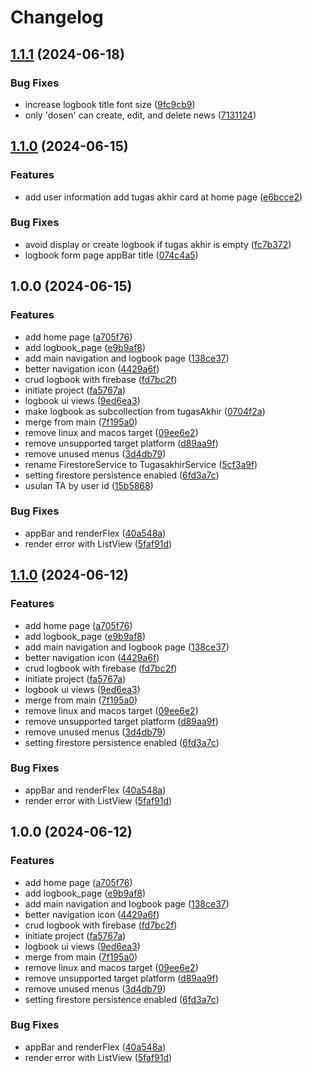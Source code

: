 # Changelog

## [1.1.1](https://github.com/abhiramadamas/FP-PPB/compare/v1.1.0...v1.1.1) (2024-06-18)


### Bug Fixes

* increase logbook title font size ([9fc9cb9](https://github.com/abhiramadamas/FP-PPB/commit/9fc9cb9c21a2048905dc0e56620b2ad0dd6f74df))
* only 'dosen' can create, edit, and delete news ([7131124](https://github.com/abhiramadamas/FP-PPB/commit/713112437e30c01adac72b8c0dfbe2caeb5b6331))

## [1.1.0](https://github.com/abhiramadamas/FP-PPB/compare/v1.0.0...v1.1.0) (2024-06-15)


### Features

* add user information add tugas akhir card at home page ([e6bcce2](https://github.com/abhiramadamas/FP-PPB/commit/e6bcce2f7dfbc891305b464b0049a89fcbe41bcd))


### Bug Fixes

* avoid display or create logbook if tugas akhir is empty ([fc7b372](https://github.com/abhiramadamas/FP-PPB/commit/fc7b37248cbbff052873d2eacfa02c8e9154f68c))
* logbook form page appBar title ([074c4a5](https://github.com/abhiramadamas/FP-PPB/commit/074c4a5b10dcdd2cc1a82b5018820b3aac5d284f))

## 1.0.0 (2024-06-15)


### Features

* add home page ([a705f76](https://github.com/abhiramadamas/FP-PPB/commit/a705f7645f07c67aafaf89fd4fd7e179f99e231d))
* add logbook_page ([e9b9af8](https://github.com/abhiramadamas/FP-PPB/commit/e9b9af8e5f12bf31a75455a2fb276b499d46eb46))
* add main navigation and logbook page ([138ce37](https://github.com/abhiramadamas/FP-PPB/commit/138ce3767d32116563664cb81d04de88900ad483))
* better navigation icon ([4429a6f](https://github.com/abhiramadamas/FP-PPB/commit/4429a6f89c1c61560d5d5d2823d41abe419b17da))
* crud logbook with firebase ([fd7bc2f](https://github.com/abhiramadamas/FP-PPB/commit/fd7bc2fe64a61274bd72892fe713c92fcb6f3fc8))
* initiate project ([fa5767a](https://github.com/abhiramadamas/FP-PPB/commit/fa5767ad46923fce16a1b40b3c08e51332c8bf50))
* logbook ui views ([9ed6ea3](https://github.com/abhiramadamas/FP-PPB/commit/9ed6ea3618b0ca39e7e40e13e9af7e2b4df44d88))
* make logbook as subcollection from tugasAkhir ([0704f2a](https://github.com/abhiramadamas/FP-PPB/commit/0704f2a43892f0591df28d091aa88637329b3872))
* merge from main ([7f195a0](https://github.com/abhiramadamas/FP-PPB/commit/7f195a02c39fcb9ea1d122dedb53159eaf59a32f))
* remove linux and macos target ([09ee6e2](https://github.com/abhiramadamas/FP-PPB/commit/09ee6e2986f51292ffe345f51aacebb6127bc557))
* remove unsupported target platform ([d89aa9f](https://github.com/abhiramadamas/FP-PPB/commit/d89aa9fbe07a44676db219f8a775ac943308202f))
* remove unused menus ([3d4db79](https://github.com/abhiramadamas/FP-PPB/commit/3d4db79e1c98ae7078e9e52345571972e017f79b))
* rename FirestoreService to TugasakhirService ([5cf3a9f](https://github.com/abhiramadamas/FP-PPB/commit/5cf3a9fd4bdb95f1d8f4ef9a6fa081d5346d2e38))
* setting firestore persistence enabled ([6fd3a7c](https://github.com/abhiramadamas/FP-PPB/commit/6fd3a7cb450658238078b3cc02c53092975a8537))
* usulan TA by user id ([15b5868](https://github.com/abhiramadamas/FP-PPB/commit/15b5868f40d50fd21bf293631ef0ad281753939d))


### Bug Fixes

* appBar and renderFlex ([40a548a](https://github.com/abhiramadamas/FP-PPB/commit/40a548a1b1f8133b22620d2ec9514f614692cd87))
* render error with ListView ([5faf91d](https://github.com/abhiramadamas/FP-PPB/commit/5faf91d770abeef80d059fcf7466c9cfab0db654))

## [1.1.0](https://github.com/albugowy15/FP-PPB/compare/v1.0.0...v1.1.0) (2024-06-12)


### Features

* add home page ([a705f76](https://github.com/albugowy15/FP-PPB/commit/a705f7645f07c67aafaf89fd4fd7e179f99e231d))
* add logbook_page ([e9b9af8](https://github.com/albugowy15/FP-PPB/commit/e9b9af8e5f12bf31a75455a2fb276b499d46eb46))
* add main navigation and logbook page ([138ce37](https://github.com/albugowy15/FP-PPB/commit/138ce3767d32116563664cb81d04de88900ad483))
* better navigation icon ([4429a6f](https://github.com/albugowy15/FP-PPB/commit/4429a6f89c1c61560d5d5d2823d41abe419b17da))
* crud logbook with firebase ([fd7bc2f](https://github.com/albugowy15/FP-PPB/commit/fd7bc2fe64a61274bd72892fe713c92fcb6f3fc8))
* initiate project ([fa5767a](https://github.com/albugowy15/FP-PPB/commit/fa5767ad46923fce16a1b40b3c08e51332c8bf50))
* logbook ui views ([9ed6ea3](https://github.com/albugowy15/FP-PPB/commit/9ed6ea3618b0ca39e7e40e13e9af7e2b4df44d88))
* merge from main ([7f195a0](https://github.com/albugowy15/FP-PPB/commit/7f195a02c39fcb9ea1d122dedb53159eaf59a32f))
* remove linux and macos target ([09ee6e2](https://github.com/albugowy15/FP-PPB/commit/09ee6e2986f51292ffe345f51aacebb6127bc557))
* remove unsupported target platform ([d89aa9f](https://github.com/albugowy15/FP-PPB/commit/d89aa9fbe07a44676db219f8a775ac943308202f))
* remove unused menus ([3d4db79](https://github.com/albugowy15/FP-PPB/commit/3d4db79e1c98ae7078e9e52345571972e017f79b))
* setting firestore persistence enabled ([6fd3a7c](https://github.com/albugowy15/FP-PPB/commit/6fd3a7cb450658238078b3cc02c53092975a8537))


### Bug Fixes

* appBar and renderFlex ([40a548a](https://github.com/albugowy15/FP-PPB/commit/40a548a1b1f8133b22620d2ec9514f614692cd87))
* render error with ListView ([5faf91d](https://github.com/albugowy15/FP-PPB/commit/5faf91d770abeef80d059fcf7466c9cfab0db654))

## 1.0.0 (2024-06-12)


### Features

* add home page ([a705f76](https://github.com/albugowy15/FP-PPB/commit/a705f7645f07c67aafaf89fd4fd7e179f99e231d))
* add logbook_page ([e9b9af8](https://github.com/albugowy15/FP-PPB/commit/e9b9af8e5f12bf31a75455a2fb276b499d46eb46))
* add main navigation and logbook page ([138ce37](https://github.com/albugowy15/FP-PPB/commit/138ce3767d32116563664cb81d04de88900ad483))
* better navigation icon ([4429a6f](https://github.com/albugowy15/FP-PPB/commit/4429a6f89c1c61560d5d5d2823d41abe419b17da))
* crud logbook with firebase ([fd7bc2f](https://github.com/albugowy15/FP-PPB/commit/fd7bc2fe64a61274bd72892fe713c92fcb6f3fc8))
* initiate project ([fa5767a](https://github.com/albugowy15/FP-PPB/commit/fa5767ad46923fce16a1b40b3c08e51332c8bf50))
* logbook ui views ([9ed6ea3](https://github.com/albugowy15/FP-PPB/commit/9ed6ea3618b0ca39e7e40e13e9af7e2b4df44d88))
* merge from main ([7f195a0](https://github.com/albugowy15/FP-PPB/commit/7f195a02c39fcb9ea1d122dedb53159eaf59a32f))
* remove linux and macos target ([09ee6e2](https://github.com/albugowy15/FP-PPB/commit/09ee6e2986f51292ffe345f51aacebb6127bc557))
* remove unsupported target platform ([d89aa9f](https://github.com/albugowy15/FP-PPB/commit/d89aa9fbe07a44676db219f8a775ac943308202f))
* remove unused menus ([3d4db79](https://github.com/albugowy15/FP-PPB/commit/3d4db79e1c98ae7078e9e52345571972e017f79b))
* setting firestore persistence enabled ([6fd3a7c](https://github.com/albugowy15/FP-PPB/commit/6fd3a7cb450658238078b3cc02c53092975a8537))


### Bug Fixes

* appBar and renderFlex ([40a548a](https://github.com/albugowy15/FP-PPB/commit/40a548a1b1f8133b22620d2ec9514f614692cd87))
* render error with ListView ([5faf91d](https://github.com/albugowy15/FP-PPB/commit/5faf91d770abeef80d059fcf7466c9cfab0db654))
